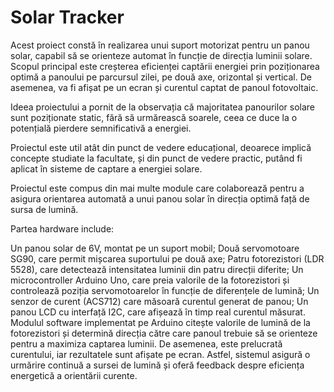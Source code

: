 # Solar Tracker

Acest proiect constă în realizarea unui suport motorizat pentru un panou solar, capabil să se orienteze automat în funcție de direcția luminii solare. Scopul principal este creșterea eficienței captării energiei prin poziționarea optimă a panoului pe parcursul zilei, pe două axe, orizontal și vertical. De asemenea, va fi afișat pe un ecran și curentul captat de panoul fotovoltaic.

Ideea proiectului a pornit de la observația că majoritatea panourilor solare sunt poziționate static, fără să urmărească soarele, ceea ce duce la o potențială pierdere semnificativă a energiei.

Proiectul este util atât din punct de vedere educațional, deoarece implică concepte studiate la facultate, și din punct de vedere practic, putând fi aplicat în sisteme de captare a energiei solare.

Proiectul este compus din mai multe module care colaborează pentru a asigura orientarea automată a unui panou solar în direcția optimă față de sursa de lumină.

Partea hardware include:

Un panou solar de 6V, montat pe un suport mobil;
Două servomotoare SG90, care permit mișcarea suportului pe două axe;
Patru fotorezistori (LDR 5528), care detectează intensitatea luminii din patru direcții diferite;
Un microcontroller Arduino Uno, care preia valorile de la fotorezistori și controlează poziția servomotoarelor în funcție de diferențele de lumină;
Un senzor de curent (ACS712) care măsoară curentul generat de panou;
Un panou LCD cu interfață I2C, care afișează în timp real curentul măsurat.
Modulul software implementat pe Arduino citește valorile de lumină de la fotorezistori și determină direcția către care panoul trebuie să se orienteze pentru a maximiza captarea luminii. De asemenea, este prelucrată curentului, iar rezultatele sunt afișate pe ecran. Astfel, sistemul asigură o urmărire continuă a sursei de lumină și oferă feedback despre eficiența energetică a orientării curente.
